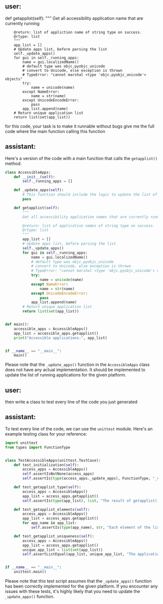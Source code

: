 ## user:
def getapplist(self):
        """
        Get all accessibility application name that are currently running

        @return: list of appliction name of string type on success.
        @rtype: list
        """
        app_list = []
        # Update apps list, before parsing the list
        self._update_apps()
        for gui in self._running_apps:
            name = gui.localizedName()
            # default type was objc.pyobjc_unicode
            # convert to Unicode, else exception is thrown
            # TypeError: "cannot marshal <type 'objc.pyobjc_unicode'> objects"
            try:
                name = unicode(name)
            except NameError:
                name = str(name)
            except UnicodeEncodeError:
                pass
            app_list.append(name)
        # Return unique application list
        return list(set(app_list))
for this code, your task is to make it runnable without bugs  give me the full code where the main function calling this function
## assistant:
Here's a version of the code with a main function that calls the `getapplist()` method.

```python
class AccessibleApps:
    def __init__(self):
        self._running_apps = []

    def _update_apps(self):
        # This function should include the logic to update the list of running applications
        pass

    def getapplist(self):
        """
        Get all accessibility application names that are currently running

        @return: list of application names of string type on success.
        @rtype: list
        """
        app_list = []
        # Update apps list, before parsing the list
        self._update_apps()
        for gui in self._running_apps:
            name = gui.localizedName()
            # default type was objc.pyobjc_unicode
            # convert to Unicode, else exception is thrown
            # TypeError: "cannot marshal <type 'objc.pyobjc_unicode'> objects"
            try:
                name = unicode(name)
            except NameError:
                name = str(name)
            except UnicodeEncodeError:
                pass
            app_list.append(name)
        # Return unique application list
        return list(set(app_list))


def main():
    accessible_apps = AccessibleApps()
    app_list = accessible_apps.getapplist()
    print("Accessible applications:", app_list)


if __name__ == "__main__":
    main()
```

Please note that the `_update_apps()` function in the `AccessibleApps` class does not have any actual implementation. It should be implemented to update the list of running applications for the given platform.
## user:
then write a class to test every line of the code you just generated
## assistant:
To test every line of the code, we can use the `unittest` module. Here's an example testing class for your reference:

```python
import unittest
from types import FunctionType


class TestAccessibleApps(unittest.TestCase):
    def test_initialization(self):
        access_apps = AccessibleApps()
        self.assertIsNotNone(access_apps)
        self.assertIs(type(access_apps._update_apps), FunctionType, "_update_apps should be a function")

    def test_getapplist_type(self):
        access_apps = AccessibleApps()
        app_list = access_apps.getapplist()
        self.assertIs(type(app_list), list, "The result of getapplist() should be a list")

    def test_getapplist_elements(self):
        access_apps = AccessibleApps()
        app_list = access_apps.getapplist()
        for app_name in app_list:
            self.assertIs(type(app_name), str, "Each element of the list returned by getapplist() should be a string")

    def test_getapplist_uniqueness(self):
        access_apps = AccessibleApps()
        app_list = access_apps.getapplist()
        unique_app_list = list(set(app_list))
        self.assertListEqual(app_list, unique_app_list, "The application list should contain unique elements")


if __name__ == "__main__":
    unittest.main()
```

Please note that this test script assumes that the `_update_apps()` function has been correctly implemented for the given platform. If you encounter any issues with these tests, it's highly likely that you need to update the `_update_apps()` function.
